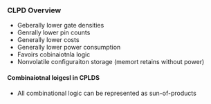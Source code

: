 ### CLPD Overview
- Geberally lower gate densities
- Genrally lower pin counts
- Generally lower costs
- Generally lower power consumption
- Favoirs cobinaiotnla logic
- Nonvolatile configuraiton storage (memort retains without power)

#### Combinaiotnal loigcsl in CPLDS
- All combinational logic can be represented as  sun-of-products


